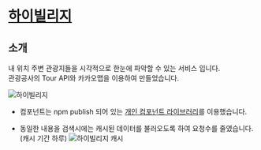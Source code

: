 # [하이빌리지](https://hivillage.wnsdufdl.com/)

## 소개

내 위치 주변 관광지들을 시각적으로 한눈에 파악할 수 있는 서비스 입니다.  
관광공사의 Tour API와 카카오맵을 이용하여 만들었습니다.

![하이빌리지](https://www.datocms-assets.com/107137/1703218145-hivilliage.png?w=900)

- 컴포넌트는 npm publish 되어 있는 [개인 컴포넌트 라이브러리](https://www.npmjs.com/package/junyeol-components)를 이용했습니다.

- 동일한 내용을 검색시에는 캐시된 데이터를 불러오도록 하여 요청수를 줄였습니다. (캐시 기간 하루)
  ![하이빌리지 캐시](https://www.datocms-assets.com/107137/1703219475-ezgif-com-video-to-gif-converted.gif?w=900)

